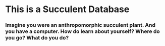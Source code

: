 # This is a Succulent Database

### Imagine you were an anthropomorphic succulent plant. And you have a computer. How do learn about yourself? Where do you go? What do you do?
